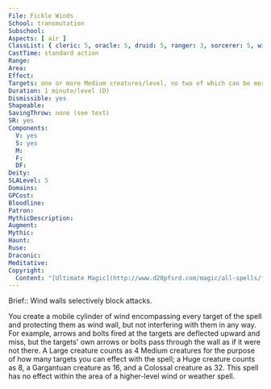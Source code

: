 ```yaml
---
File: Fickle Winds
School: transmutation
Subschool: 
Aspects: [ air ]
ClassList: { cleric: 5, oracle: 5, druid: 5, ranger: 3, sorcerer: 5, wizard: 5, spiritualist: 5 }
CastTime: standard action
Range: 
Area: 
Effect: 
Targets: one or more Medium creatures/level, no two of which can be more than 30 ft. apart
Duration: 1 minute/level (D)
Dismissible: yes
Shapeable: 
SavingThrow: none (see text)
SR: yes
Components:
  V: yes
  S: yes
  M: 
  F: 
  DF: 
Deity: 
SLALevel: 5
Domains: 
GPCost: 
Bloodline: 
Patron: 
MythicDescription: 
Augment: 
Mythic: 
Haunt: 
Ruse: 
Draconic: 
Meditative: 
Copyright:
  Content: "[Ultimate Magic](http://www.d20pfsrd.com/magic/all-spells/f/fickle-winds)"
---
```

Brief:: Wind walls selectively block attacks.

You create a mobile cylinder of wind encompassing every target of the spell and protecting them as wind wall, but not interfering with them in any way. For example, arrows and bolts fired at the targets are deflected upward and miss, but the targets' own arrows or bolts pass through the wall as if it were not there.  A Large creature counts as 4 Medium creatures for the purpose of how many targets you can effect with the spell; a Huge creature counts as 8, a Gargantuan creature as 16, and a Colossal creature as 32. This spell has no effect within the area of a higher-level wind or weather spell.
